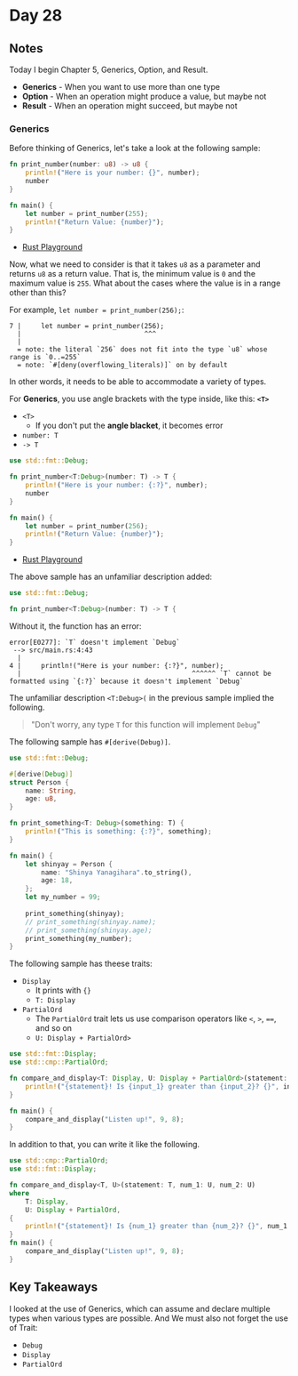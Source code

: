 # Day 28

## Notes

Today I begin Chapter 5, Generics, Option, and Result.

- **Generics** - When you want to use more than one type
- **Option** - When an operation might produce a value, but maybe not
- **Result** - When an operation might succeed, but maybe not

### Generics

Before thinking of Generics, let's take a look at the following sample:

```rust
fn print_number(number: u8) -> u8 {
    println!("Here is your number: {}", number);
    number
}

fn main() {
    let number = print_number(255);
    println!("Return Value: {number}");
}
```

- [Rust Playground](https://play.rust-lang.org/?version=stable&mode=debug&edition=2021&gist=6c6fdb864af121d46f6e2be9103ef279)

Now, what we need to consider is that it takes `u8` as a parameter and returns `u8` as a return value.
That is, the minimum value is `0` and the maximum value is `255`. What about the cases where the value is in a range other than this?

For example, `let number = print_number(256);`:

```shell
7 |     let number = print_number(256);
  |                               ^^^
  |
  = note: the literal `256` does not fit into the type `u8` whose range is `0..=255`
  = note: `#[deny(overflowing_literals)]` on by default

```

In other words, it needs to be able to accommodate a variety of types.

For **Generics**, you use angle brackets with the type inside, like this: **`<T>`**

- `<T>`
  - If you don't put the **angle blacket**, it becomes error
- `number: T`
- `-> T`

```rust
use std::fmt::Debug;

fn print_number<T:Debug>(number: T) -> T {
    println!("Here is your number: {:?}", number);
    number
}

fn main() {
    let number = print_number(256);
    println!("Return Value: {number}");
}
```

- [Rust Playground](https://play.rust-lang.org/?version=stable&mode=debug&edition=2021&gist=0993448dfd1cfe78d9db84690d33b441)

The above sample has an unfamiliar description added:

```rust
use std::fmt::Debug;

fn print_number<T:Debug>(number: T) -> T {
```

Without it, the function has an error:

```text
error[E0277]: `T` doesn't implement `Debug`
 --> src/main.rs:4:43
  |
4 |     println!("Here is your number: {:?}", number);
  |                                           ^^^^^^ `T` cannot be formatted using `{:?}` because it doesn't implement `Debug`
```

The unfamiliar description `<T:Debug>(` in the previous sample implied the following.

> "Don't worry, any type `T` for this function will implement `Debug`"

The following sample has `#[derive(Debug)]`.

```rust
use std::fmt::Debug;

#[derive(Debug)]
struct Person {
    name: String,
    age: u8,
}

fn print_something<T: Debug>(something: T) {
    println!("This is something: {:?}", something);
}

fn main() {
    let shinyay = Person {
        name: "Shinya Yanagihara".to_string(),
        age: 18,
    };
    let my_number = 99;
    
    print_something(shinyay);
    // print_something(shinyay.name);
    // print_something(shinyay.age);
    print_something(my_number);
}
```

The following sample has theese traits:

- `Display`
  - It prints with `{}`
  - `T: Display`
- `PartialOrd`
  - The `PartialOrd` trait lets us use comparison operators like `<`, `>`, `==`, and so on
  - `U: Display + PartialOrd>`

```rust
use std::fmt::Display;
use std::cmp::PartialOrd;

fn compare_and_display<T: Display, U: Display + PartialOrd>(statement: T, input_1: U, input_2: U) {
    println!("{statement}! Is {input_1} greater than {input_2}? {}", input_1 > input_2);
}

fn main() {
    compare_and_display("Listen up!", 9, 8);
}
```

In addition to that, you can write it like the following.

```rust
use std::cmp::PartialOrd;
use std::fmt::Display;

fn compare_and_display<T, U>(statement: T, num_1: U, num_2: U)
where
    T: Display,
    U: Display + PartialOrd,
{
    println!("{statement}! Is {num_1} greater than {num_2}? {}", num_1 > num_2);
}
fn main() {
    compare_and_display("Listen up!", 9, 8);
}
```

## Key Takeaways

I looked at the use of Generics, which can assume and declare multiple types when various types are possible.
And We must also not forget the use of Trait:

- `Debug`
- `Display`
- `PartialOrd`
